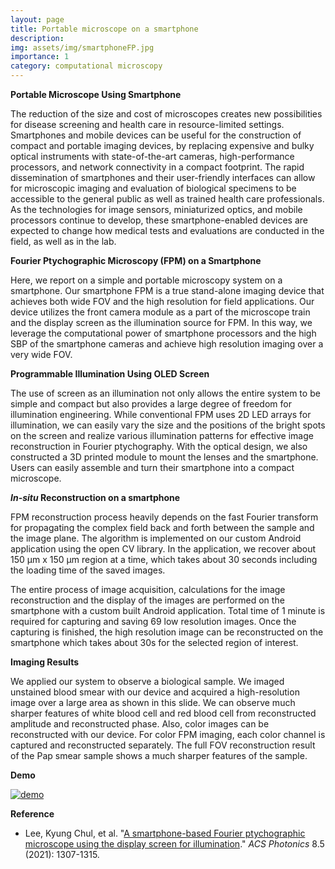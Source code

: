 ```yaml
---
layout: page
title: Portable microscope on a smartphone
description: 
img: assets/img/smartphoneFP.jpg
importance: 1
category: computational microscopy
---
```




**Portable Microscope Using Smartphone**

The reduction of the size and cost of microscopes creates new possibilities for disease screening and health care in resource-limited settings. Smartphones and mobile devices can be useful for the construction of compact and portable imaging devices, by replacing expensive and bulky optical instruments with state-of-the-art cameras, high-performance processors, and network connectivity in a compact footprint. The rapid dissemination of smartphones and their user-friendly interfaces can allow for microscopic imaging and evaluation of biological specimens to be accessible to the general public as well as trained health care professionals. As the technologies for image sensors, miniaturized optics, and mobile processors continue to develop, these smartphone-enabled devices are expected to change how medical tests and evaluations are conducted in the field, as well as in the lab.

**Fourier Ptychographic Microscopy (FPM) on a Smartphone**

Here, we report on a simple and portable microscopy system on a smartphone.  Our smartphone FPM is a true stand-alone imaging device that achieves both wide FOV and  the high resolution for field applications. Our device utilizes the front camera module as a part of the microscope train and the display screen as the illumination source for FPM. In this way, we leverage the computational power of smartphone processors and the high SBP of the smartphone cameras and achieve high resolution imaging over a very wide FOV.  

**Programmable Illumination Using OLED Screen**

The use of screen as an illumination not only allows the entire system to be simple and compact but also provides a large degree of freedom for illumination engineering. While conventional FPM uses 2D LED arrays for illumination, we can  easily vary the size and the positions of the bright spots on the screen and realize various illumination patterns for effective image reconstruction in Fourier ptychography. With the optical design, we also constructed a 3D printed module to mount the lenses and the smartphone. Users can easily assemble and turn their smartphone into a compact microscope. 

***In-situ* Reconstruction on a smartphone**

FPM reconstruction process heavily depends on the fast Fourier transform for propagating the complex field back and forth between the sample and the image plane. The algorithm is implemented on our custom Android application using the open CV library. In the application, we recover about 150 µm x 150 µm region at a time, which takes about 30 seconds including the loading time of the saved images. 

The entire process of image acquisition, calculations for the image reconstruction and the display of the images are performed on the smartphone with a custom built Android application. Total time of 1 minute is required for capturing and saving 69 low resolution images. Once the capturing is finished, the high resolution image can be reconstructed on the smartphone which takes about 30s for the selected region of interest. 

**Imaging Results**

We applied our system to observe a biological sample. We imaged unstained blood smear with our device and acquired a high-resolution image over a large area as shown in this slide.  We can observe much sharper features of white blood cell and red blood cell from reconstructed amplitude and reconstructed phase. Also, color images can be reconstructed with our device. For color FPM imaging, each color channel is captured and reconstructed separately. The full FOV reconstruction result of the Pap smear sample shows a much sharper features of the sample.

**Demo**

[![demo](https://img.youtube.com/vi/71nAhFhXI4A/0.jpg)](https://youtu.be/71nAhFhXI4A)

**Reference**

* Lee, Kyung Chul, et al. "[A smartphone-based Fourier ptychographic microscope using the display screen for illumination](https://pubs.acs.org/doi/full/10.1021/acsphotonics.1c00350?casa_token=g56dQUUGRr8AAAAA%3ABEYt0ISeZjrmEZLLuQZ6IBbzQdO4mNwCBAWM9bGmJg6qBQJ0s6JVoi3BoWj-6mUQWwEjJMfdlAOWSdgqOA)." *ACS Photonics* 8.5 (2021): 1307-1315.

